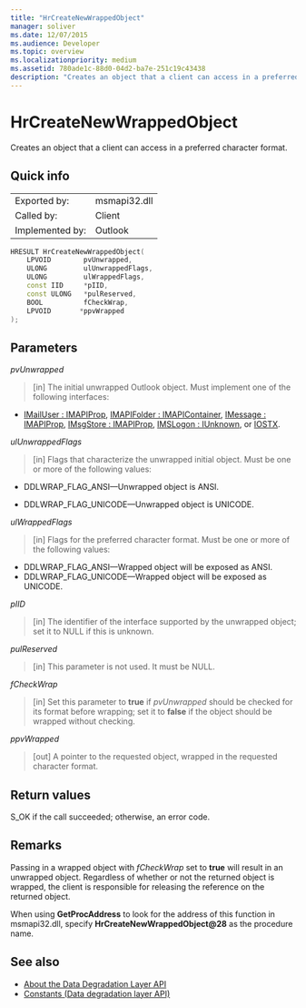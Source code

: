```yaml
---
title: "HrCreateNewWrappedObject"
manager: soliver
ms.date: 12/07/2015
ms.audience: Developer
ms.topic: overview
ms.localizationpriority: medium
ms.assetid: 780ade1c-88d0-04d2-ba7e-251c19c43438
description: "Creates an object that a client can access in a preferred character format."
---
```


# HrCreateNewWrappedObject

Creates an object that a client can access in a preferred character format.
  
## Quick info

|||
|:-----|:-----|
|Exported by:  <br/> |msmapi32.dll  <br/> |
|Called by:  <br/> |Client  <br/> |
|Implemented by:  <br/> |Outlook  <br/> |

```cpp
HRESULT HrCreateNewWrappedObject( 
    LPVOID        pvUnwrapped, 
    ULONG         ulUnwrappedFlags, 
    ULONG         ulWrappedFlags, 
    const IID     *pIID, 
    const ULONG   *pulReserved, 
    BOOL          fCheckWrap, 
    LPVOID       *ppvWrapped 
);

```

## Parameters

_pvUnwrapped_
  
> [in] The initial unwrapped Outlook object. Must implement one of the following interfaces:

- [IMailUser : IMAPIProp](https://msdn.microsoft.com/library/74c25870-62d9-484a-9a99-4dc35c52479e%28Office.15%29.aspx), [IMAPIFolder : IMAPIContainer](https://msdn.microsoft.com/library/bc2e8d17-7687-43c2-8f01-b677703f7288%28Office.15%29.aspx), [IMessage : IMAPIProp](https://msdn.microsoft.com/library/7e244d40-595e-432c-aa8c-f9f62ca3c138%28Office.15%29.aspx), [IMsgStore : IMAPIProp](https://msdn.microsoft.com/library/20090114-b183-4767-8971-a304a9aa47e6%28Office.15%29.aspx), [IMSLogon : IUnknown](https://msdn.microsoft.com/library/d87093dc-f705-465f-ab3c-944ca0cd3e54%28Office.15%29.aspx), or [IOSTX](https://msdn.microsoft.com/library/f374d8d9-be8e-2489-d5fe-8a92e0ecfc6f%28Office.15%29.aspx).

_ulUnwrappedFlags_
  
> [in] Flags that characterize the unwrapped initial object. Must be one or more of the following values:

- DDLWRAP_FLAG_ANSI—Unwrapped object is ANSI.

- DDLWRAP_FLAG_UNICODE—Unwrapped object is UNICODE.

_ulWrappedFlags_
  
> [in] Flags for the preferred character format. Must be one or more of the following values:

- DDLWRAP_FLAG_ANSI—Wrapped object will be exposed as ANSI.
- DDLWRAP_FLAG_UNICODE—Wrapped object will be exposed as UNICODE.

_pIID_
  
> [in] The identifier of the interface supported by the unwrapped object; set it to NULL if this is unknown.

_pulReserved_
  
> [in] This parameter is not used. It must be NULL.

_fCheckWrap_
  
> [in] Set this parameter to **true** if _pvUnwrapped_ should be checked for its format before wrapping; set it to **false** if the object should be wrapped without checking.

_ppvWrapped_
  
> [out] A pointer to the requested object, wrapped in the requested character format.

## Return values

S_OK if the call succeeded; otherwise, an error code.
  
## Remarks

Passing in a wrapped object with _fCheckWrap_ set to **true** will result in an unwrapped object. Regardless of whether or not the returned object is wrapped, the client is responsible for releasing the reference on the returned object.
  
When using **GetProcAddress** to look for the address of this function in msmapi32.dll, specify **HrCreateNewWrappedObject@28** as the procedure name.
  
## See also

- [About the Data Degradation Layer API](about-the-data-degradation-layer-api.md)
- [Constants (Data degradation layer API)](constants-data-degradation-layer-api.md)

